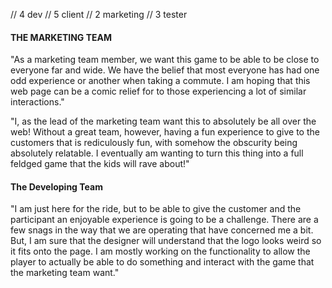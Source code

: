 // 4 dev 
// 5 client 
// 2 marketing 
// 3 tester 

#### THE MARKETING TEAM ####

"As a marketing team member, we want this game to be able to be close to everyone far and wide. We have the belief that most everyone has had one odd experience or another when taking a commute. I am hoping that this web page can be a comic relief for to those experiencing a lot of similar interactions."

"I, as the lead of the marketing team want this to absolutely be all over the web! Without a great team, however, having a fun experience to give to the customers that is rediculously fun, with somehow the obscurity being absolutely relatable. I eventually am wanting to turn this thing into a full feldged game that the kids will rave about!"

#### The Developing Team ####

"I am just here for the ride, but to be able to give the customer and the participant an enjoyable experience is going to be a challenge. There are a few snags in the way that we are operating that have concerned me a bit. But, I am sure that the designer will understand that the logo looks weird so it fits onto the page. I am mostly working on the functionality to allow the player to actually be able to do something and interact with the game that the marketing team want."

